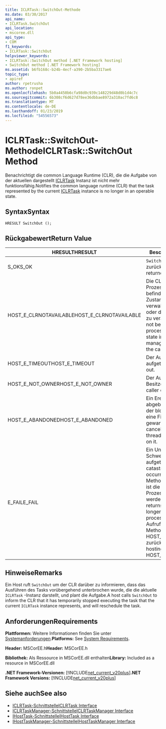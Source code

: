 ```yaml
---
title: ICLRTask::SwitchOut-Methode
ms.date: 03/30/2017
api_name:
- ICLRTask.SwitchOut
api_location:
- mscoree.dll
api_type:
- COM
f1_keywords:
- ICLRTask::SwitchOut
helpviewer_keywords:
- ICLRTask::SwitchOut method [.NET Framework hosting]
- SwitchOut method [.NET Framework hosting]
ms.assetid: b6fb168c-b24b-4ecf-a390-2b5ba3317ae6
topic_type:
- apiref
author: rpetrusha
ms.author: ronpet
ms.openlocfilehash: 5b0a4450b6cfa98d0c939c148229d48d0b1d4c7c
ms.sourcegitcommit: 6b308cf6d627d78ee36dbbae8972a310ac7fd6c8
ms.translationtype: MT
ms.contentlocale: de-DE
ms.lasthandoff: 01/23/2019
ms.locfileid: "54556573"
---
```

# <a name="iclrtaskswitchout-method"></a><span data-ttu-id="b6550-102">ICLRTask::SwitchOut-Methode</span><span class="sxs-lookup"><span data-stu-id="b6550-102">ICLRTask::SwitchOut Method</span></span>
<span data-ttu-id="b6550-103">Benachrichtigt die common Language Runtime (CLR), die die Aufgabe von der aktuellen dargestellt [ICLRTask](../../../../docs/framework/unmanaged-api/hosting/iclrtask-interface.md) Instanz ist nicht mehr funktionsfähig.</span><span class="sxs-lookup"><span data-stu-id="b6550-103">Notifies the common language runtime (CLR) that the task represented by the current [ICLRTask](../../../../docs/framework/unmanaged-api/hosting/iclrtask-interface.md) instance is no longer in an operable state.</span></span>  
  
## <a name="syntax"></a><span data-ttu-id="b6550-104">Syntax</span><span class="sxs-lookup"><span data-stu-id="b6550-104">Syntax</span></span>  
  
```  
HRESULT SwitchOut ();  
```  
  
## <a name="return-value"></a><span data-ttu-id="b6550-105">Rückgabewert</span><span class="sxs-lookup"><span data-stu-id="b6550-105">Return Value</span></span>  
  
|<span data-ttu-id="b6550-106">HRESULT</span><span class="sxs-lookup"><span data-stu-id="b6550-106">HRESULT</span></span>|<span data-ttu-id="b6550-107">Beschreibung</span><span class="sxs-lookup"><span data-stu-id="b6550-107">Description</span></span>|  
|-------------|-----------------|  
|<span data-ttu-id="b6550-108">S_OK</span><span class="sxs-lookup"><span data-stu-id="b6550-108">S_OK</span></span>|<span data-ttu-id="b6550-109">`SwitchOut` wurde erfolgreich zurückgegeben.</span><span class="sxs-lookup"><span data-stu-id="b6550-109">`SwitchOut` returned successfully.</span></span>|  
|<span data-ttu-id="b6550-110">HOST_E_CLRNOTAVAILABLE</span><span class="sxs-lookup"><span data-stu-id="b6550-110">HOST_E_CLRNOTAVAILABLE</span></span>|<span data-ttu-id="b6550-111">Die CLR wurde nicht in einen Prozess geladen und befindet sich in einem Zustand, in dem nicht verwalteten Code ausführen oder den Aufruf erfolgreich zu verarbeiten.</span><span class="sxs-lookup"><span data-stu-id="b6550-111">The CLR has not been loaded into a process, or the CLR is in a state in which it cannot run managed code or process the call successfully.</span></span>|  
|<span data-ttu-id="b6550-112">HOST_E_TIMEOUT</span><span class="sxs-lookup"><span data-stu-id="b6550-112">HOST_E_TIMEOUT</span></span>|<span data-ttu-id="b6550-113">Der Aufruf ist ein Timeout aufgetreten.</span><span class="sxs-lookup"><span data-stu-id="b6550-113">The call timed out.</span></span>|  
|<span data-ttu-id="b6550-114">HOST_E_NOT_OWNER</span><span class="sxs-lookup"><span data-stu-id="b6550-114">HOST_E_NOT_OWNER</span></span>|<span data-ttu-id="b6550-115">Der Aufrufer ist nicht Besitzer der Sperre.</span><span class="sxs-lookup"><span data-stu-id="b6550-115">The caller does not own the lock.</span></span>|  
|<span data-ttu-id="b6550-116">HOST_E_ABANDONED</span><span class="sxs-lookup"><span data-stu-id="b6550-116">HOST_E_ABANDONED</span></span>|<span data-ttu-id="b6550-117">Ein Ereignis wurde abgebrochen, während sich der blockierte Thread oder eine Fiber darauf gewartet.</span><span class="sxs-lookup"><span data-stu-id="b6550-117">An event was canceled while a blocked thread or fiber was waiting on it.</span></span>|  
|<span data-ttu-id="b6550-118">E_FAIL</span><span class="sxs-lookup"><span data-stu-id="b6550-118">E_FAIL</span></span>|<span data-ttu-id="b6550-119">Ein Unbekannter Schwerwiegender Fehler ist aufgetreten.</span><span class="sxs-lookup"><span data-stu-id="b6550-119">An unknown catastrophic failure occurred.</span></span> <span data-ttu-id="b6550-120">Wenn eine Methode E_FAIL zurückgibt, ist die CLR nicht mehr im Prozess verwendet werden.</span><span class="sxs-lookup"><span data-stu-id="b6550-120">When a method returns E_FAIL, the CLR is no longer usable within the process.</span></span> <span data-ttu-id="b6550-121">Nachfolgende Aufrufe zum Hosten der Methoden HOST_E_CLRNOTAVAILABLE zurück.</span><span class="sxs-lookup"><span data-stu-id="b6550-121">Subsequent calls to hosting methods return HOST_E_CLRNOTAVAILABLE.</span></span>|  
  
## <a name="remarks"></a><span data-ttu-id="b6550-122">Hinweise</span><span class="sxs-lookup"><span data-stu-id="b6550-122">Remarks</span></span>  
 <span data-ttu-id="b6550-123">Ein Host ruft `SwitchOut` um der CLR darüber zu informieren, dass das Ausführen des Tasks vorübergehend unterbrochen wurde, die die aktuelle `ICLRTask` -Instanz darstellt, und plant die Aufgabe.</span><span class="sxs-lookup"><span data-stu-id="b6550-123">A host calls `SwitchOut` to inform the CLR that it has temporarily stopped executing the task that the current `ICLRTask` instance represents, and will reschedule the task.</span></span>  
  
## <a name="requirements"></a><span data-ttu-id="b6550-124">Anforderungen</span><span class="sxs-lookup"><span data-stu-id="b6550-124">Requirements</span></span>  
 <span data-ttu-id="b6550-125">**Plattformen:** Weitere Informationen finden Sie unter [Systemanforderungen](../../../../docs/framework/get-started/system-requirements.md).</span><span class="sxs-lookup"><span data-stu-id="b6550-125">**Platforms:** See [System Requirements](../../../../docs/framework/get-started/system-requirements.md).</span></span>  
  
 <span data-ttu-id="b6550-126">**Header:** MSCorEE.h</span><span class="sxs-lookup"><span data-stu-id="b6550-126">**Header:** MSCorEE.h</span></span>  
  
 <span data-ttu-id="b6550-127">**Bibliothek:** Als Ressource in MSCorEE.dll enthalten</span><span class="sxs-lookup"><span data-stu-id="b6550-127">**Library:** Included as a resource in MSCorEE.dll</span></span>  
  
 <span data-ttu-id="b6550-128">**.NET Framework-Versionen:** [!INCLUDE[net_current_v20plus](../../../../includes/net-current-v20plus-md.md)]</span><span class="sxs-lookup"><span data-stu-id="b6550-128">**.NET Framework Versions:** [!INCLUDE[net_current_v20plus](../../../../includes/net-current-v20plus-md.md)]</span></span>  
  
## <a name="see-also"></a><span data-ttu-id="b6550-129">Siehe auch</span><span class="sxs-lookup"><span data-stu-id="b6550-129">See also</span></span>
- [<span data-ttu-id="b6550-130">ICLRTask-Schnittstelle</span><span class="sxs-lookup"><span data-stu-id="b6550-130">ICLRTask Interface</span></span>](../../../../docs/framework/unmanaged-api/hosting/iclrtask-interface.md)
- [<span data-ttu-id="b6550-131">ICLRTaskManager-Schnittstelle</span><span class="sxs-lookup"><span data-stu-id="b6550-131">ICLRTaskManager Interface</span></span>](../../../../docs/framework/unmanaged-api/hosting/iclrtaskmanager-interface.md)
- [<span data-ttu-id="b6550-132">IHostTask-Schnittstelle</span><span class="sxs-lookup"><span data-stu-id="b6550-132">IHostTask Interface</span></span>](../../../../docs/framework/unmanaged-api/hosting/ihosttask-interface.md)
- [<span data-ttu-id="b6550-133">IHostTaskManager-Schnittstelle</span><span class="sxs-lookup"><span data-stu-id="b6550-133">IHostTaskManager Interface</span></span>](../../../../docs/framework/unmanaged-api/hosting/ihosttaskmanager-interface.md)
